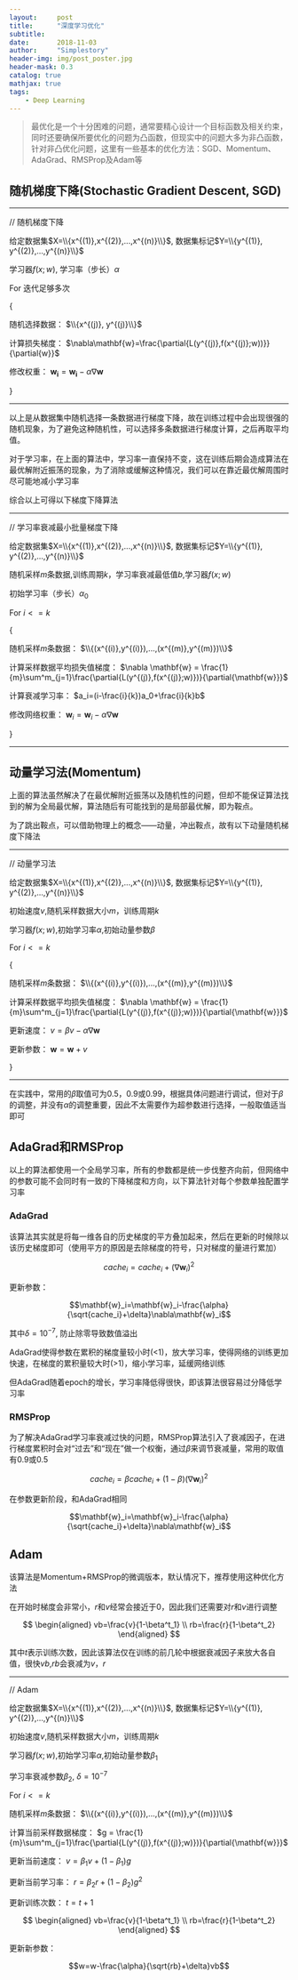 ```yaml
---
layout:     post
title:      "深度学习优化"
subtitle:   
date:       2018-11-03
author:     "Simplestory"
header-img: img/post_poster.jpg
header-mask: 0.3
catalog: true
mathjax: true
tags:
    - Deep Learning
---
```


>最优化是一个十分困难的问题，通常要精心设计一个目标函数及相关约束，同时还要确保所要优化的问题为凸函数，但现实中的问题大多为非凸函数，针对非凸优化问题，这里有一些基本的优化方法：SGD、Momentum、AdaGrad、RMSProp及Adam等

## 随机梯度下降(Stochastic Gradient Descent, SGD)

---

// 随机梯度下降

给定数据集$X=\\{x^{(1)},x^{(2)},...,x^{(n)}\\}$, 数据集标记$Y=\\{y^{(1)}, y^{(2)},...,y^{(n)}\\}$

学习器$f(x;w)$, 学习率（步长）$\alpha$

For 迭代足够多次

{

随机选择数据： $\\{x^{(j)}, y^{(j)}\\}$

计算损失梯度： $\nabla\mathbf{w}=\frac{\partial{L(y^{(j)},f(x^{(j)};w))}}{\partial{w}}$

修改权重： $\mathbf{w_i}=\mathbf{w_i}-\alpha\nabla\mathbf{w}$

}

---

以上是从数据集中随机选择一条数据进行梯度下降，故在训练过程中会出现很强的随机现象，为了避免这种随机性，可以选择多条数据进行梯度计算，之后再取平均值。

对于学习率，在上面的算法中，学习率一直保持不变，这在训练后期会造成算法在最优解附近振荡的现象，为了消除或缓解这种情况，我们可以在靠近最优解周围时尽可能地减小学习率

综合以上可得以下梯度下降算法

---

// 学习率衰减最小批量梯度下降

给定数据集$X=\\{x^{(1)},x^{(2)},...,x^{(n)}\\}$, 数据集标记$Y=\\{y^{(1)}, y^{(2)},...,y^{(n)}\\}$

随机采样$m$条数据,训练周期$k$，学习率衰减最低值$b$,学习器$f(x;w)$

初始学习率（步长）$\alpha_0$

For $i <= k$

{

随机采样$m$条数据： $\\{(x^{(i)},y^{(i)}),...,(x^{(m)},y^{(m)})\\}$

计算采样数据平均损失值梯度： $\nabla \mathbf{w} = \frac{1}{m}\sum^m_{j=1}\frac{\partial{L(y^{(j)},f(x^{(j)};w)})}{\partial{\mathbf{w}}}$

计算衰减学习率： $a_i=(i-\frac{i}{k})a_0+\frac{i}{k}b$

修改网络权重： $\mathbf{w}_i=\mathbf{w}_i-\alpha\nabla\mathbf{w}$

}

---

## 动量学习法(Momentum)

上面的算法虽然解决了在最优解附近振荡以及随机性的问题，但却不能保证算法找到的解为全局最优解，算法随后有可能找到的是局部最优解，即为鞍点。

为了跳出鞍点，可以借助物理上的概念——动量，冲出鞍点，故有以下动量随机梯度下降法

---

// 动量学习法

给定数据集$X=\\{x^{(1)},x^{(2)},...,x^{(n)}\\}$, 数据集标记$Y=\\{y^{(1)}, y^{(2)},...,y^{(n)}\\}$

初始速度$v$,随机采样数据大小$m$，训练周期$k$

学习器$f(x;w)$,初始学习率$\alpha$,初始动量参数$\beta$

For $i <= k$

{

随机采样$m$条数据： $\\{(x^{(i)},y^{(i)}),...,(x^{(m)},y^{(m)})\\}$

计算采样数据平均损失值梯度： $\nabla \mathbf{w} = \frac{1}{m}\sum^m_{j=1}\frac{\partial{L(y^{(j)},f(x^{(j)};w)})}{\partial{\mathbf{w}}}$

更新速度： $v=\beta v-\alpha\nabla\mathbf{w}$

更新参数： $\mathbf{w}=\mathbf{w}+v$

}

---

在实践中，常用的$\beta$取值可为0.5，0.9或0.99，根据具体问题进行调试，但对于$\beta$的调整，并没有$\alpha$的调整重要，因此不太需要作为超参数进行选择，一般取值适当即可

## AdaGrad和RMSProp

以上的算法都使用一个全局学习率，所有的参数都是统一步伐整齐向前，但网络中的参数可能不会同时有一致的下降梯度和方向，以下算法针对每个参数单独配置学习率

### AdaGrad

该算法其实就是将每一维各自的历史梯度的平方叠加起来，然后在更新的时候除以该历史梯度即可（使用平方的原因是去除梯度的符号，只对梯度的量进行累加）

$$cache_i = cache_i+(\nabla\mathbf{w}_i)^2$$

更新参数：

$$\mathbf{w}_i=\mathbf{w}_i-\frac{\alpha}{\sqrt{cache_i}+\delta}\nabla\mathbf{w}_i$$

其中$\delta=10^{-7}$, 防止除零导致数值溢出

AdaGrad使得参数在累积的梯度量较小时(<1)，放大学习率，使得网络的训练更加快速，在梯度的累积量较大时(>1)，缩小学习率，延缓网络训练

但AdaGrad随着epoch的增长，学习率降低得很快，即该算法很容易过分降低学习率

### RMSProp

为了解决AdaGrad学习率衰减过快的问题，RMSProp算法引入了衰减因子，在进行梯度累积时会对“过去”和“现在”做一个权衡，通过$\beta$来调节衰减量，常用的取值有0.9或0.5

$$cache_i=\beta cache_i+(1-\beta)(\nabla \mathbf{w}_i)^2$$

在参数更新阶段，和AdaGrad相同

$$\mathbf{w}_i=\mathbf{w}_i-\frac{\alpha}{\sqrt{cache_i}+\delta}\nabla\mathbf{w}_i$$

## Adam

该算法是Momentum+RMSProp的微调版本，默认情况下，推荐使用这种优化方法

在开始时梯度会非常小，$r$和$v$经常会接近于0，因此我们还需要对$r$和$v$进行调整

$$
\begin{aligned}
    vb=\frac{v}{1-\beta^t_1} \\
    rb=\frac{r}{1-\beta^t_2}
\end{aligned}
$$

其中$t$表示训练次数，因此该算法仅在训练的前几轮中根据衰减因子来放大各自值，很快$vb$,$rb$会衰减为$v$，$r$

---

// Adam

给定数据集$X=\\{x^{(1)},x^{(2)},...,x^{(n)}\\}$, 数据集标记$Y=\\{y^{(1)}, y^{(2)},...,y^{(n)}\\}$

初始速度$v$,随机采样数据大小$m$，训练周期$k$

学习器$f(x;w)$,初始学习率$\alpha$,初始动量参数$\beta_1$

学习率衰减参数$\beta_2$, $\delta=10^{-7}$

For $i <= k$

随机采样$m$条数据： $\\{(x^{(i)},y^{(i)}),...,(x^{(m)},y^{(m)})\\}$

计算当前采样数据梯度： $g = \frac{1}{m}\sum^m_{j=1}\frac{\partial{L(y^{(j)},f(x^{(j)};w)})}{\partial{\mathbf{w}}}$

更新当前速度： $v=\beta_1 v+(1-\beta_1)g$

更新当前学习率： $r=\beta_2 r+(1-\beta_2)g^2$

更新训练次数： $t=t+1$

$$
\begin{aligned}
    vb=\frac{v}{1-\beta^t_1} \\
    rb=\frac{r}{1-\beta^t_2}
\end{aligned}
$$

更新新参数：

$$w=w-\frac{\alpha}{\sqrt{rb}+\delta}vb$$
